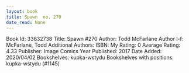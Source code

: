```yaml
---
layout: book
title: Spawn  no. 270
date_read: None
---
```


Book Id: 33632738
Title: Spawn #270
Author: Todd McFarlane
Author l-f: McFarlane, Todd
Additional Authors: 
ISBN: 
My Rating: 0
Average Rating: 4.33
Publisher: Image Comics
Year Published: 2017
Date Added: 2020/04/02
Bookshelves: kupka-wstydu
Bookshelves with positions: kupka-wstydu (#1145)

